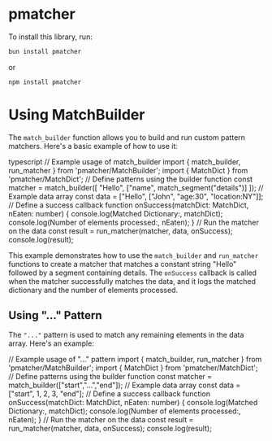 # pmatcher

To install this library, run:
```bash
bun install pmatcher
```

or 

```bash
npm install pmatcher
```
# Using MatchBuilder

The `match_builder` function allows you to build and run custom pattern matchers. Here's a basic example of how to use it:

typescript
// Example usage of match_builder
import { match_builder, run_matcher } from 'pmatcher/MatchBuilder';
import { MatchDict } from 'pmatcher/MatchDict';
// Define patterns using the builder function
const matcher = match_builder([
"Hello",
["name", match_segment("details")]
]);
// Example data array
const data = ["Hello", ["John", "age:30", "location:NY"]];
// Define a success callback
function onSuccess(matchDict: MatchDict, nEaten: number) {
console.log(Matched Dictionary:, matchDict);
console.log(Number of elements processed:, nEaten);
}
// Run the matcher on the data
const result = run_matcher(matcher, data, onSuccess);
console.log(result);



This example demonstrates how to use the `match_builder` and `run_matcher` functions to create a matcher that matches a constant string "Hello" followed by a segment containing details. The `onSuccess` callback is called when the matcher successfully matches the data, and it logs the matched dictionary and the number of elements processed.

## Using "..." Pattern

The `"..."` pattern is used to match any remaining elements in the data array. Here's an example:

// Example usage of "..." pattern
import { match_builder, run_matcher } from 'pmatcher/MatchBuilder';
import { MatchDict } from 'pmatcher/MatchDict';
// Define patterns using the builder function
const matcher = match_builder(["start","...","end"]);
// Example data array
const data = ["start", 1, 2, 3, "end"];
// Define a success callback
function onSuccess(matchDict: MatchDict, nEaten: number) {
console.log(Matched Dictionary:, matchDict);
console.log(Number of elements processed:, nEaten);
}
// Run the matcher on the data
const result = run_matcher(matcher, data, onSuccess);
console.log(result);
